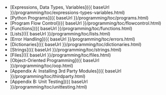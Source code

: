 <navigation>

* [Expressions, Data Types, Variables]({{ baseUrl }}/programming/toc/expressions-types-variables.html)
* [Python Programs]({{ baseUrl }}/programming/toc/programs.html)
* [Program Flow Control]({{ baseUrl }}/programming/toc/flowcontrol.html)
* [Functions]({{ baseUrl }}/programming/toc/functions.html)
* [Lists]({{ baseUrl }}/programming/toc/lists.html)
* [Error Handling]({{ baseUrl }}/programming/toc/errors.html)
* [Dictionaries]({{ baseUrl }}/programming/toc/dictionaries.html)
* [Strings]({{ baseUrl }}/programming/toc/strings.html)
* [Files]({{ baseUrl }}/programming/toc/files.html)
* [Object-Oriented Programming]({{ baseUrl }}/programming/toc/oop.html)
* [Appendix A: Installing 3rd Party Modules]({{ baseUrl }}/programming/toc/thirdparty.html)
* [Appendix B: Unit Testing]({{ baseUrl }}/programming/toc/unittesting.html)

</navigation>
